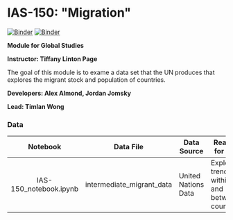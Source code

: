 # IAS-150: "Migration"

[![Binder](https://mybinder.org/badge_logo.svg)](https://mybinder.org/v2/gh/ds-modules/IAS-150/master)
[![Binder](https://img.shields.io/badge/Launch-UCB%20Datahub-blue.svg)](http://datahub.berkeley.edu/user-redirect/interact?account=ds-modules&repo=IAS-150&branch=master&path=
)

**Module for Global Studies**

**Instructor: Tiffany Linton Page**

The goal of this module is to exame a data set that the UN produces that explores the migrant stock and population of countries. 

**Developers: Alex Almond, Jordan Jomsky**

**Lead: Timlan Wong**

### Data

| Notebook                     | Data File                           | Data Source                  | Reason for use       |
| :--------------------------: | ----------------------------------- | ---------------------------- | -------------------- |
| IAS-150_notebook.ipynb   | intermediate_migrant_data  | United Nations Data | Explore trends within and between countries        |